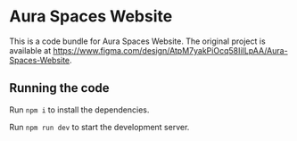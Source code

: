 
  # Aura Spaces Website

  This is a code bundle for Aura Spaces Website. The original project is available at https://www.figma.com/design/AtpM7yakPiOcq58IiILpAA/Aura-Spaces-Website.

  ## Running the code

  Run `npm i` to install the dependencies.

  Run `npm run dev` to start the development server.
  